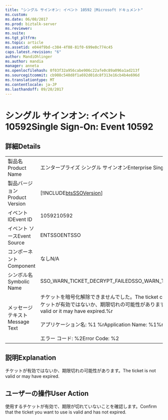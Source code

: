 ```yaml
---
title: "シングル サインオン: イベント 10592 |Microsoft ドキュメント"
ms.custom: 
ms.date: 06/08/2017
ms.prod: biztalk-server
ms.reviewer: 
ms.suite: 
ms.tgt_pltfrm: 
ms.topic: article
ms.assetid: e044f9bd-c384-4f08-81f0-699e0c774c45
caps.latest.revision: "6"
author: MandiOhlinger
ms.author: mandia
manager: anneta
ms.openlocfilehash: 0f03f32a956cabe906c22afe0c89a096a1ad213f
ms.sourcegitcommit: cb908c540d8f1a692d01dc8f313e16cb4b4e696d
ms.translationtype: MT
ms.contentlocale: ja-JP
ms.lasthandoff: 09/20/2017
---
```

# <a name="single-sign-on-event-10592"></a><span data-ttu-id="fa08f-102">シングル サインオン: イベント 10592</span><span class="sxs-lookup"><span data-stu-id="fa08f-102">Single Sign-On: Event 10592</span></span>
## <a name="details"></a><span data-ttu-id="fa08f-103">詳細</span><span class="sxs-lookup"><span data-stu-id="fa08f-103">Details</span></span>  
  
|||  
|-|-|  
|<span data-ttu-id="fa08f-104">製品名</span><span class="sxs-lookup"><span data-stu-id="fa08f-104">Product Name</span></span>|<span data-ttu-id="fa08f-105">エンタープライズ シングル サインオン</span><span class="sxs-lookup"><span data-stu-id="fa08f-105">Enterprise Single Sign-On</span></span>|  
|<span data-ttu-id="fa08f-106">製品バージョン</span><span class="sxs-lookup"><span data-stu-id="fa08f-106">Product Version</span></span>|[!INCLUDE[btsSSOVersion](../includes/btsssoversion-md.md)]|  
|<span data-ttu-id="fa08f-107">イベント ID</span><span class="sxs-lookup"><span data-stu-id="fa08f-107">Event ID</span></span>|<span data-ttu-id="fa08f-108">10592</span><span class="sxs-lookup"><span data-stu-id="fa08f-108">10592</span></span>|  
|<span data-ttu-id="fa08f-109">イベント ソース</span><span class="sxs-lookup"><span data-stu-id="fa08f-109">Event Source</span></span>|<span data-ttu-id="fa08f-110">ENTSSO</span><span class="sxs-lookup"><span data-stu-id="fa08f-110">ENTSSO</span></span>|  
|<span data-ttu-id="fa08f-111">コンポーネント</span><span class="sxs-lookup"><span data-stu-id="fa08f-111">Component</span></span>|<span data-ttu-id="fa08f-112">なし</span><span class="sxs-lookup"><span data-stu-id="fa08f-112">N/A</span></span>|  
|<span data-ttu-id="fa08f-113">シンボル名</span><span class="sxs-lookup"><span data-stu-id="fa08f-113">Symbolic Name</span></span>|<span data-ttu-id="fa08f-114">SSO_WARN_TICKET_DECRYPT_FAILED</span><span class="sxs-lookup"><span data-stu-id="fa08f-114">SSO_WARN_TICKET_DECRYPT_FAILED</span></span>|  
|<span data-ttu-id="fa08f-115">メッセージ テキスト</span><span class="sxs-lookup"><span data-stu-id="fa08f-115">Message Text</span></span>|<span data-ttu-id="fa08f-116">チケットを暗号化解除できませんでした。</span><span class="sxs-lookup"><span data-stu-id="fa08f-116">The ticket could not be decrypted.</span></span> <span data-ttu-id="fa08f-117">チケットが有効ではないか、期限切れの可能性があります。%r</span><span class="sxs-lookup"><span data-stu-id="fa08f-117">The ticket is not valid or it may have expired.%r</span></span><br /><br /> <span data-ttu-id="fa08f-118">アプリケーション名: %1 %r</span><span class="sxs-lookup"><span data-stu-id="fa08f-118">Application Name: %1%r</span></span><br /><br /> <span data-ttu-id="fa08f-119">エラー コード: %2</span><span class="sxs-lookup"><span data-stu-id="fa08f-119">Error Code: %2</span></span>|  
  
## <a name="explanation"></a><span data-ttu-id="fa08f-120">説明</span><span class="sxs-lookup"><span data-stu-id="fa08f-120">Explanation</span></span>  
 <span data-ttu-id="fa08f-121">チケットが有効ではないか、期限切れの可能性があります。</span><span class="sxs-lookup"><span data-stu-id="fa08f-121">The ticket is not valid or may have expired.</span></span>  
  
## <a name="user-action"></a><span data-ttu-id="fa08f-122">ユーザーの操作</span><span class="sxs-lookup"><span data-stu-id="fa08f-122">User Action</span></span>  
 <span data-ttu-id="fa08f-123">使用するチケットが有効で、期限が切れていないことを確認します。</span><span class="sxs-lookup"><span data-stu-id="fa08f-123">Confirm that the ticket you want to use is valid and has not expired.</span></span>